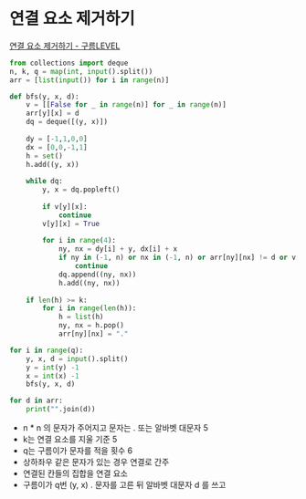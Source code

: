 # 연결 요소 제거하기
[연결 요소 제거하기 - 구름LEVEL](https://level.goorm.io/exam/195702/연결-요소-제거하기/quiz/1)

```python
from collections import deque
n, k, q = map(int, input().split())
arr = [list(input()) for i in range(n)]

def bfs(y, x, d):
	v = [[False for _ in range(n)] for _ in range(n)]
	arr[y][x] = d
	dq = deque([(y, x)])
	
	dy = [-1,1,0,0]
	dx = [0,0,-1,1]
	h = set()
	h.add((y, x))
	
	while dq:
		y, x = dq.popleft()
		
		if v[y][x]:
			continue
		v[y][x] = True
		
		for i in range(4):
			ny, nx = dy[i] + y, dx[i] + x
			if ny in (-1, n) or nx in (-1, n) or arr[ny][nx] != d or v[ny][nx]:
				continue
			dq.append((ny, nx))
			h.add((ny, nx))
	
	if len(h) >= k:
		for i in range(len(h)):
			h = list(h)
			ny, nx = h.pop()
			arr[ny][nx] = "."

for i in range(q):
	y, x, d = input().split()
	y = int(y) -1
	x = int(x) -1
	bfs(y, x, d)

for d in arr:
	print("".join(d))
```

- n * n 의 문자가 주어지고 문자는 . 또는 알바벳 대문자 5
- k는 연결 요소를 지울 기준 5
- q는 구름이가 문자를 적을 횟수 6
- 상하좌우 같은 문자가 있는 경우 연결로 간주
- 연결된 칸들의 집합을 연결 요소
- 구름이가 q번 (y, x) . 문자를 고른 뒤 알바벳 대문자 d 를 쓰고

